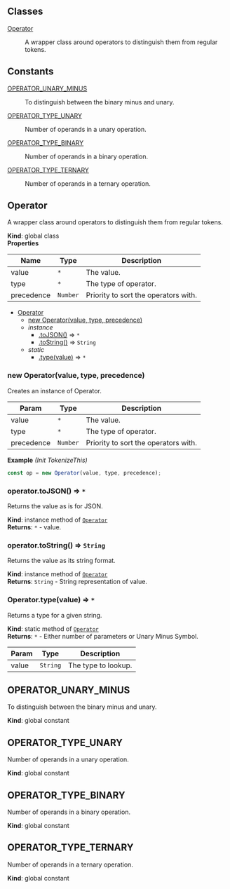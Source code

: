 ## Classes

<dl>
<dt><a href="#Operator">Operator</a></dt>
<dd><p>A wrapper class around operators to distinguish them from regular tokens.</p>
</dd>
</dl>

## Constants

<dl>
<dt><a href="#OPERATOR_UNARY_MINUS">OPERATOR_UNARY_MINUS</a></dt>
<dd><p>To distinguish between the binary minus and unary.</p>
</dd>
<dt><a href="#OPERATOR_TYPE_UNARY">OPERATOR_TYPE_UNARY</a></dt>
<dd><p>Number of operands in a unary operation.</p>
</dd>
<dt><a href="#OPERATOR_TYPE_BINARY">OPERATOR_TYPE_BINARY</a></dt>
<dd><p>Number of operands in a binary operation.</p>
</dd>
<dt><a href="#OPERATOR_TYPE_TERNARY">OPERATOR_TYPE_TERNARY</a></dt>
<dd><p>Number of operands in a ternary operation.</p>
</dd>
</dl>

<a name="Operator"></a>

## Operator
A wrapper class around operators to distinguish them from regular tokens.

**Kind**: global class  
**Properties**

| Name | Type | Description |
| --- | --- | --- |
| value | <code>\*</code> | The value. |
| type | <code>\*</code> | The type of operator. |
| precedence | <code>Number</code> | Priority to sort the operators with. |


* [Operator](#Operator)
    * [new Operator(value, type, precedence)](#new_Operator_new)
    * _instance_
        * [.toJSON()](#Operator+toJSON) ⇒ <code>\*</code>
        * [.toString()](#Operator+toString) ⇒ <code>String</code>
    * _static_
        * [.type(value)](#Operator.type) ⇒ <code>\*</code>

<a name="new_Operator_new"></a>

### new Operator(value, type, precedence)
Creates an instance of Operator.


| Param | Type | Description |
| --- | --- | --- |
| value | <code>\*</code> | The value. |
| type | <code>\*</code> | The type of operator. |
| precedence | <code>Number</code> | Priority to sort the operators with. |

**Example** *(Init TokenizeThis)*  
```js
const op = new Operator(value, type, precedence);
```
<a name="Operator+toJSON"></a>

### operator.toJSON() ⇒ <code>\*</code>
Returns the value as is for JSON.

**Kind**: instance method of [<code>Operator</code>](#Operator)  
**Returns**: <code>\*</code> - value.  
<a name="Operator+toString"></a>

### operator.toString() ⇒ <code>String</code>
Returns the value as its string format.

**Kind**: instance method of [<code>Operator</code>](#Operator)  
**Returns**: <code>String</code> - String representation of value.  
<a name="Operator.type"></a>

### Operator.type(value) ⇒ <code>\*</code>
Returns a type for a given string.

**Kind**: static method of [<code>Operator</code>](#Operator)  
**Returns**: <code>\*</code> - Either number of parameters or Unary Minus Symbol.  

| Param | Type | Description |
| --- | --- | --- |
| value | <code>String</code> | The type to lookup. |

<a name="OPERATOR_UNARY_MINUS"></a>

## OPERATOR\_UNARY\_MINUS
To distinguish between the binary minus and unary.

**Kind**: global constant  
<a name="OPERATOR_TYPE_UNARY"></a>

## OPERATOR\_TYPE\_UNARY
Number of operands in a unary operation.

**Kind**: global constant  
<a name="OPERATOR_TYPE_BINARY"></a>

## OPERATOR\_TYPE\_BINARY
Number of operands in a binary operation.

**Kind**: global constant  
<a name="OPERATOR_TYPE_TERNARY"></a>

## OPERATOR\_TYPE\_TERNARY
Number of operands in a ternary operation.

**Kind**: global constant  
